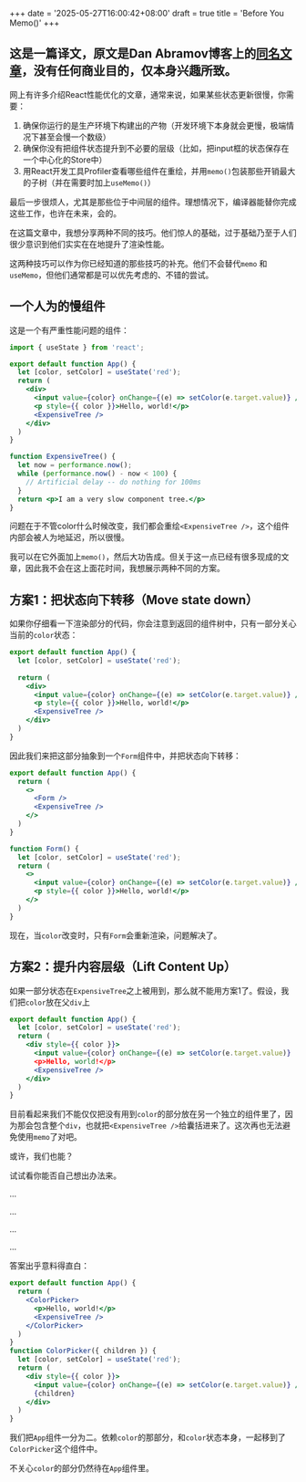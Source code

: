 +++
date = '2025-05-27T16:00:42+08:00'
draft = true
title = 'Before You Memo()'
+++

## 这是一篇译文，原文是Dan Abramov博客上的[同名文章](https://overreacted.io/before-you-memo/)，没有任何商业目的，仅本身兴趣所致。

网上有许多介绍React性能优化的文章，通常来说，如果某些状态更新很慢，你需要：


1. 确保你运行的是生产环境下构建出的产物（开发环境下本身就会更慢，极端情况下甚至会慢一个数级）
2. 确保你没有把组件状态提升到不必要的层级（比如，把input框的状态保存在一个中心化的Store中）
3. 用React开发工具Profiler查看哪些组件在重绘，并用`memo()`包装那些开销最大的子树（并在需要时加上`useMemo()`）


最后一步很烦人，尤其是那些位于中间层的组件。理想情况下，编译器能替你完成这些工作，也许在未来，会的。

在这篇文章中，我想分享两种不同的技巧。他们惊人的基础，过于基础乃至于人们很少意识到他们实实在在地提升了渲染性能。

这两种技巧可以作为你已经知道的那些技巧的补充。他们不会替代`memo` 和`useMemo`，但他们通常都是可以优先考虑的、不错的尝试。

## 一个人为的慢组件

这是一个有严重性能问题的组件：

```jsx {linenos=inline}
import { useState } from 'react';

export default function App() {
  let [color, setColor] = useState('red');
  return (
    <div>
      <input value={color} onChange={(e) => setColor(e.target.value)} />
      <p style={{ color }}>Hello, world!</p>
      <ExpensiveTree />
    </div>
  )
}

function ExpensiveTree() {
  let now = performance.now();
  while (performance.now() - now < 100) {
    // Artificial delay -- do nothing for 100ms
  }
  return <p>I am a very slow component tree.</p>
}


```

问题在于不管color什么时候改变，我们都会重绘`<ExpensiveTree />`，这个组件内部会被人为地延迟，所以很慢。

我可以在它外面加上`memo()`，然后大功告成。但关于这一点已经有很多现成的文章，因此我不会在这上面花时间，我想展示两种不同的方案。

## 方案1：把状态向下转移（Move state down）

如果你仔细看一下渲染部分的代码，你会注意到返回的组件树中，只有一部分关心当前的`color`状态：

```jsx {linenos=inline hl_lines=[2, "6-7"]}
export default function App() {
  let [color, setColor] = useState('red');
 
  return (
    <div>
      <input value={color} onChange={(e) => setColor(e.target.value)} />
      <p style={{ color }}>Hello, world!</p>
      <ExpensiveTree />
    </div>
  )
}
```

因此我们来把这部分抽象到一个`Form`组件中，并把状态向下转移：

```jsx {linenos=inline hl_lines=[4, 11, "14-15"]}
export default function App() {
  return (
    <>
      <Form />
      <ExpensiveTree />
    </>
  )
}

function Form() {
  let [color, setColor] = useState('red');
  return (
    <>
      <input value={color} onChange={(e) => setColor(e.target.value)} /> 
      <p style={{ color }}>Hello, world!</p>
    </>
  )
}
```
现在，当`color`改变时，只有`Form`会重新渲染，问题解决了。

## 方案2：提升内容层级（Lift Content Up）

如果一部分状态在`ExpensiveTree`之上被用到，那么就不能用方案1了。假设，我们把`color`放在父`div`上

```jsx {linenos=inline}
export default function App() {
  let [color, setColor] = useState('red');
  return (
    <div style={{ color }}>
      <input value={color} onChange={(e) => setColor(e.target.value)} 
      <p>Hello, world!</p>
      <ExpensiveTree />
    </div>
  )
}
```
目前看起来我们不能仅仅把没有用到`color`的部分放在另一个独立的组件里了，因为那会包含整个`div`，也就把`<ExpensiveTree />`给囊括进来了。这次再也无法避免使用`memo`了对吧。

或许，我们也能？

试试看你能否自己想出办法来。

...


...

...

...

答案出乎意料得直白：

```jsx {linenos=inline hl_lines=[4,5, 9, 14]}
export default function App() {
  return (
    <ColorPicker>
      <p>Hello, world!</p>
      <ExpensiveTree />
    </ColorPicker>
  )
}
function ColorPicker({ children }) {
  let [color, setColor] = useState('red');
  return (
    <div style={{ color }}>
      <input value={color} onChange={(e) => setColor(e.target.value)} />
      {children}
    </div>
  )
}
```

我们把`App`组件一分为二。依赖`color`的那部分，和`color`状态本身，一起移到了`ColorPicker`这个组件中。

不关心`color`的部分仍然待在`App`组件里。



